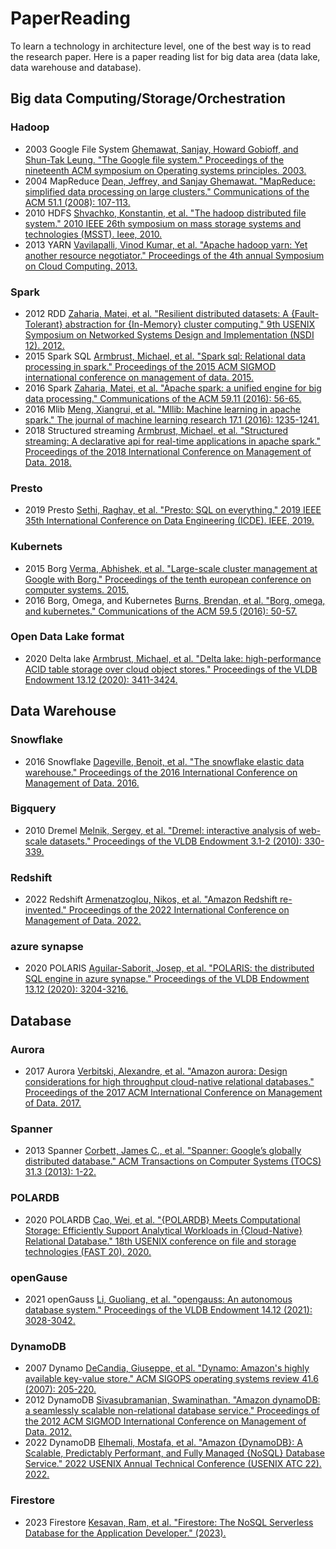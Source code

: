 # PaperReading
To learn a technology in architecture level, one of the best way is to read the research paper. Here is a paper reading list for big data area (data lake, data warehouse and database).

## Big data Computing/Storage/Orchestration
### Hadoop

- 2003 Google File System [Ghemawat, Sanjay, Howard Gobioff, and Shun-Tak Leung. "The Google file system." Proceedings of the nineteenth ACM symposium on Operating systems principles. 2003.](https://static.googleusercontent.com/media/research.google.com/en//archive/gfs-sosp2003.pdf)
- 2004 MapReduce [Dean, Jeffrey, and Sanjay Ghemawat. "MapReduce: simplified data processing on large clusters." Communications of the ACM 51.1 (2008): 107-113.](https://static.googleusercontent.com/media/research.google.com/en//archive/mapreduce-osdi04.pdf)
- 2010 HDFS [Shvachko, Konstantin, et al. "The hadoop distributed file system." 2010 IEEE 26th symposium on mass storage systems and technologies (MSST). Ieee, 2010.](https://storageconference.us/2010/Papers/MSST/Shvachko.pdf)
- 2013 YARN [Vavilapalli, Vinod Kumar, et al. "Apache hadoop yarn: Yet another resource negotiator." Proceedings of the 4th annual Symposium on Cloud Computing. 2013.](http://www1.ece.neu.edu/~ningfang/SimPaper/a5-vavilapalli.pdf)


### Spark
- 2012 RDD [Zaharia, Matei, et al. "Resilient distributed datasets: A {Fault-Tolerant} abstraction for {In-Memory} cluster computing." 9th USENIX Symposium on Networked Systems Design and Implementation (NSDI 12). 2012.](https://www.usenix.org/system/files/conference/nsdi12/nsdi12-final138.pdf)
- 2015 Spark SQL [Armbrust, Michael, et al. "Spark sql: Relational data processing in spark." Proceedings of the 2015 ACM SIGMOD international conference on management of data. 2015.](https://dl.acm.org/doi/pdf/10.1145/2723372.2742797)
- 2016 Spark [Zaharia, Matei, et al. "Apache spark: a unified engine for big data processing." Communications of the ACM 59.11 (2016): 56-65.](https://people.eecs.berkeley.edu/~alig/papers/spark-cacm.pdf)
- 2016 Mlib [Meng, Xiangrui, et al. "Mllib: Machine learning in apache spark." The journal of machine learning research 17.1 (2016): 1235-1241.](https://www.jmlr.org/papers/volume17/15-237/15-237.pdf)
- 2018 Structured streaming [Armbrust, Michael, et al. "Structured streaming: A declarative api for real-time applications in apache spark." Proceedings of the 2018 International Conference on Management of Data. 2018.](https://dl.acm.org/doi/abs/10.1145/3183713.3190664)

### Presto
- 2019 Presto [Sethi, Raghav, et al. "Presto: SQL on everything." 2019 IEEE 35th International Conference on Data Engineering (ICDE). IEEE, 2019.](https://trino.io/Presto_SQL_on_Everything.pdf)

### Kubernets
- 2015 Borg [Verma, Abhishek, et al. "Large-scale cluster management at Google with Borg." Proceedings of the tenth european conference on computer systems. 2015.](https://pages.cs.wisc.edu/~shivaram/cs744-readings/borg.pdf)
- 2016 Borg, Omega, and Kubernetes [Burns, Brendan, et al. "Borg, omega, and kubernetes." Communications of the ACM 59.5 (2016): 50-57.](https://storage.googleapis.com/pub-tools-public-publication-data/pdf/44843.pdf)


### Open Data Lake format
- 2020 Delta lake [Armbrust, Michael, et al. "Delta lake: high-performance ACID table storage over cloud object stores." Proceedings of the VLDB Endowment 13.12 (2020): 3411-3424.](https://www.vldb.org/pvldb/vol13/p3411-armbrust.pdf)


## Data Warehouse
### Snowflake
- 2016 Snowflake [Dageville, Benoit, et al. "The snowflake elastic data warehouse." Proceedings of the 2016 International Conference on Management of Data. 2016.](https://event.cwi.nl/lsde/papers/p215-dageville-snowflake.pdf)


### Bigquery
- 2010 Dremel [Melnik, Sergey, et al. "Dremel: interactive analysis of web-scale datasets." Proceedings of the VLDB Endowment 3.1-2 (2010): 330-339.](https://storage.googleapis.com/pub-tools-public-publication-data/pdf/36632.pdf)


### Redshift
- 2022 Redshift [Armenatzoglou, Nikos, et al. "Amazon Redshift re-invented." Proceedings of the 2022 International Conference on Management of Data. 2022.](https://assets.amazon.science/4b/37/223ac61e450898244a31bed53734/amazon-redshift-re-invented.pdf)

### azure synapse
- 2020 POLARIS [Aguilar-Saborit, Josep, et al. "POLARIS: the distributed SQL engine in azure synapse." Proceedings of the VLDB Endowment 13.12 (2020): 3204-3216.](http://www.vldb.org/pvldb/vol13/p3204-saborit.pdf)

## Database
### Aurora
- 2017 Aurora [Verbitski, Alexandre, et al. "Amazon aurora: Design considerations for high throughput cloud-native relational databases." Proceedings of the 2017 ACM International Conference on Management of Data. 2017.](https://assets.amazon.science/dc/2b/4ef2b89649f9a393d37d3e042f4e/amazon-aurora-design-considerations-for-high-throughput-cloud-native-relational-databases.pdf)

### Spanner
- 2013 Spanner [Corbett, James C., et al. "Spanner: Google’s globally distributed database." ACM Transactions on Computer Systems (TOCS) 31.3 (2013): 1-22.](http://static.googleusercontent.com/media/research.google.com/en//archive/spanner-osdi2012.pdf)

### POLARDB

- 2020 POLARDB [Cao, Wei, et al. "{POLARDB} Meets Computational Storage: Efficiently Support Analytical Workloads in {Cloud-Native} Relational Database." 18th USENIX conference on file and storage technologies (FAST 20). 2020.](https://www.usenix.org/system/files/fast20-cao_wei.pdf)

### openGause
- 2021 openGauss [Li, Guoliang, et al. "opengauss: An autonomous database system." Proceedings of the VLDB Endowment 14.12 (2021): 3028-3042.](https://dbgroup.cs.tsinghua.edu.cn/ligl/papers/vldb21-opengauss.pdf)

### DynamoDB
- 2007 Dynamo [DeCandia, Giuseppe, et al. "Dynamo: Amazon's highly available key-value store." ACM SIGOPS operating systems review 41.6 (2007): 205-220.](https://assets.amazon.science/ac/1d/eb50c4064c538c8ac440ce6a1d91/dynamo-amazons-highly-available-key-value-store.pdf)
- 2012 DynamoDB [Sivasubramanian, Swaminathan. "Amazon dynamoDB: a seamlessly scalable non-relational database service." Proceedings of the 2012 ACM SIGMOD International Conference on Management of Data. 2012.](https://dl.acm.org/doi/abs/10.1145/2213836.2213945)
- 2022 DynamoDB [Elhemali, Mostafa, et al. "Amazon {DynamoDB}: A Scalable, Predictably Performant, and Fully Managed {NoSQL} Database Service." 2022 USENIX Annual Technical Conference (USENIX ATC 22). 2022.](https://assets.amazon.science/33/9d/b77f13fe49a798ece85cf3f9be6d/amazon-dynamodb-a-scalable-predictably-performant-and-fully-managed-nosql-database-service.pdf)

### Firestore
- 2023 Firestore [Kesavan, Ram, et al. "Firestore: The NoSQL Serverless Database for the Application Developer." (2023).](https://storage.googleapis.com/pub-tools-public-publication-data/pdf/d647cb73166040a82b7e5569574451be517f5c59.pdf)
